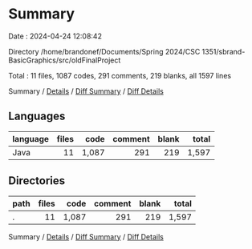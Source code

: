 # Summary

Date : 2024-04-24 12:08:42

Directory /home/brandonef/Documents/Spring 2024/CSC 1351/sbrand-BasicGraphics/src/oldFinalProject

Total : 11 files,  1087 codes, 291 comments, 219 blanks, all 1597 lines

Summary / [Details](details.md) / [Diff Summary](diff.md) / [Diff Details](diff-details.md)

## Languages
| language | files | code | comment | blank | total |
| :--- | ---: | ---: | ---: | ---: | ---: |
| Java | 11 | 1,087 | 291 | 219 | 1,597 |

## Directories
| path | files | code | comment | blank | total |
| :--- | ---: | ---: | ---: | ---: | ---: |
| . | 11 | 1,087 | 291 | 219 | 1,597 |

Summary / [Details](details.md) / [Diff Summary](diff.md) / [Diff Details](diff-details.md)